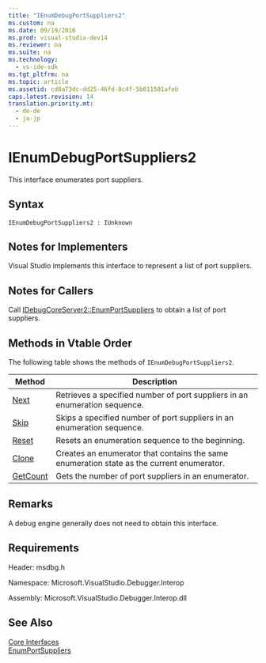```yaml
---
title: "IEnumDebugPortSuppliers2"
ms.custom: na
ms.date: 09/19/2016
ms.prod: visual-studio-dev14
ms.reviewer: na
ms.suite: na
ms.technology: 
  - vs-ide-sdk
ms.tgt_pltfrm: na
ms.topic: article
ms.assetid: cd0a73dc-dd25-46fd-8c4f-5b011501afeb
caps.latest.revision: 14
translation.priority.mt: 
  - de-de
  - ja-jp
---
```

# IEnumDebugPortSuppliers2
This interface enumerates port suppliers.  
  
## Syntax  
  
```  
IEnumDebugPortSuppliers2 : IUnknown  
```  
  
## Notes for Implementers  
 Visual Studio implements this interface to represent a list of port suppliers.  
  
## Notes for Callers  
 Call [IDebugCoreServer2::EnumPortSuppliers](../vs140/IDebugCoreServer2--EnumPortSuppliers.md) to obtain a list of port suppliers.  
  
## Methods in Vtable Order  
 The following table shows the methods of `IEnumDebugPortSuppliers2`.  
  
|Method|Description|  
|------------|-----------------|  
|[Next](../vs140/IEnumDebugPortSuppliers2--Next.md)|Retrieves a specified number of port suppliers in an enumeration sequence.|  
|[Skip](../vs140/IEnumDebugPortSuppliers2--Skip.md)|Skips a specified number of port suppliers in an enumeration sequence.|  
|[Reset](../vs140/IEnumDebugPortSuppliers2--Reset.md)|Resets an enumeration sequence to the beginning.|  
|[Clone](../vs140/IEnumDebugPortSuppliers2--Clone.md)|Creates an enumerator that contains the same enumeration state as the current enumerator.|  
|[GetCount](../vs140/IEnumDebugPortSuppliers2--GetCount.md)|Gets the number of port suppliers in an enumerator.|  
  
## Remarks  
 A debug engine generally does not need to obtain this interface.  
  
## Requirements  
 Header: msdbg.h  
  
 Namespace: Microsoft.VisualStudio.Debugger.Interop  
  
 Assembly: Microsoft.VisualStudio.Debugger.Interop.dll  
  
## See Also  
 [Core Interfaces](../vs140/Core-Interfaces.md)   
 [EnumPortSuppliers](../vs140/IDebugCoreServer2--EnumPortSuppliers.md)